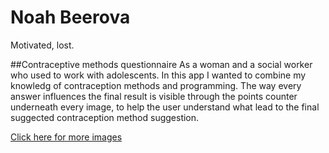 # Noah Beerova
Motivated, lost.


##Contraceptive methods questionnaire
As a woman and a social worker who used to work with adolescents.
In this app I wanted to combine my knowledg of contraception methods and programming.
The way every answer influences the final result is visible through the points counter underneath every image,
to help the user understand what lead to the final suggected contraception method suggestion.

[Click here for more images](bcquizGallery)
